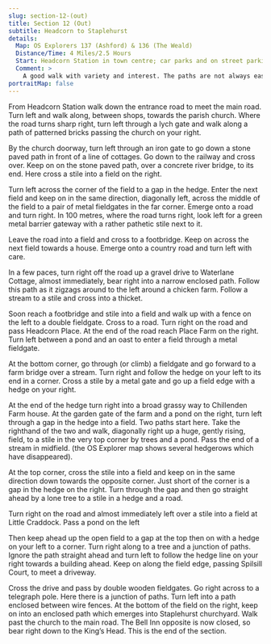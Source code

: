 ```yaml
---
slug: section-12-(out)
title: Section 12 (Out)
subtitle: Headcorn to Staplehurst
details:
  Map: OS Explorers 137 (Ashford) & 136 (The Weald)
  Distance/Time: 4 Miles/2.5 Hours
  Start: Headcorn Station in town centre; car parks and on street parking (but to be sought out in roads behind the main street).
  Comment: >
    A good walk with variety and interest. The paths are not always easy to find, there are stiles and maybe gates to climb. This is a low lying area with many streams and ponds, so be prepared in wet weather.
portraitMap: false
---
```

From Headcorn Station walk down the entrance road to meet the main road. Turn left and walk along, between shops, towards the parish church. Where the road turns sharp right, turn left through a lych gate and walk along a path of patterned bricks passing the church on your right.

By the church doorway, turn left through an iron gate to go down a stone paved path in front of a line of cottages. Go down to the railway and cross over. Keep on on the stone paved path, over a concrete river bridge, to its end. Here cross a stile into a field on the right.

Turn left across the corner of the field to a gap in the hedge. Enter the next field and keep on in the same direction, diagonally left, across the middle of the field to a pair of metal fieldgates in the far corner. Emerge onto a road and turn right. In 100 metres, where the road turns right, look left for a green metal barrier gateway with a rather pathetic stile next to it.

Leave the road into a field and cross to a footbridge. Keep on across the next field towards a house. Emerge onto a country road and turn left with care.

In a few paces, turn right off the road up a gravel drive to Waterlane Cottage, almost immediately, bear right into a narrow enclosed path. Follow this path as it zigzags around to the left around a chicken farm. Follow a stream to a stile and cross into a thicket.

Soon reach a footbridge and stile into a field and walk up with a fence on the left to a double fieldgate. Cross to a road. Turn right on the road and pass Headcorn Place. At the end of the road reach Place Farm on the right. Turn left between a pond and an oast to enter a field through a metal fieldgate.

At the bottom corner, go through (or climb) a fieldgate and go forward to a farm bridge over a stream. Turn right and follow the hedge on your left to its end in a corner. Cross a stile by a metal gate and go up a field edge with a hedge on your right.

At the end of the hedge turn right into a broad grassy way to Chillenden Farm house. At the garden gate of the farm and a pond on the right, turn left through a gap in the hedge into a field. Two paths start here. Take the righthand of the two and walk, diagonally right up a huge, gently rising, field, to a stile in the very top corner by trees and a pond. Pass the end of a stream in midfield. (the OS Explorer map shows several hedgerows which have disappeared).

At the top corner, cross the stile into a field and keep on in the same direction down towards the opposite corner. Just short of the corner is a gap in the hedge on the right. Turn through the gap and then go straight ahead by a lone tree to a stile in a hedge and a road.

Turn right on the road and almost immediately left over a stile into a field at Little Craddock. Pass a pond on the left

Then keep ahead up the open field to a gap at the top then on with a hedge on your left to a corner. Turn right along to a tree and a junction of paths. Ignore the path straight ahead and turn left to follow the hedge line on your right towards a building ahead. Keep on along the field edge, passing Spilsill Court, to meet a driveway.

Cross the drive and pass by double wooden fieldgates. Go right across to a telegraph pole. Here there is a junction of paths. Turn left into a path enclosed between wire fences. At the bottom of the field on the right, keep on into an enclosed path which emerges into Staplehurst churchyard. Walk past the church to the main road. The Bell Inn opposite is now closed, so bear right down to the King’s Head. This is the end of the section.

